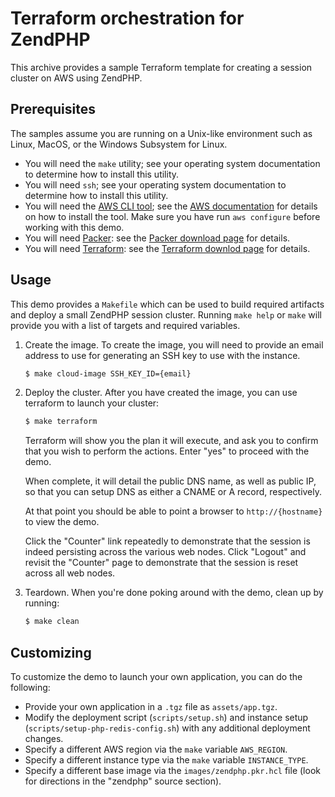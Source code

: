 # Terraform orchestration for ZendPHP

This archive provides a sample Terraform template for creating a session cluster on AWS using ZendPHP.

## Prerequisites

The samples assume you are running on a Unix-like environment such as Linux, MacOS, or the Windows Subsystem for Linux.

- You will need the `make` utility; see your operating system documentation to determine how to install this utility.
- You will need `ssh`; see your operating system documentation to determine how to install this utility.
- You will need the [AWS CLI tool](https://aws.amazon.com/cli/); see the [AWS documentation](https://docs.aws.amazon.com/cli/latest/userguide/install-cliv2.html) for details on how to install the tool.
  Make sure you have run `aws configure` before working with this demo.
- You will need [Packer](https://www.packer.io/): see the [Packer download page](https://www.packer.io/downloads) for details.
- You will need [Terraform](https://www.terraform.io/): see the [Terraform downlod page](https://www.terraform.io/downloads.html) for details.

## Usage

This demo provides a `Makefile` which can be used to build required artifacts and deploy a small ZendPHP session cluster.
Running `make help` or `make` will provide you with a list of targets and required variables.

1. Create the image.
   To create the image, you will need to provide an email address to use for generating an SSH key to use with the instance.

   ```bash
   $ make cloud-image SSH_KEY_ID={email}
   ```

2. Deploy the cluster.
   After you have created the image, you can use terraform to launch your cluster:

   ```bash
   $ make terraform
   ```

   Terraform will show you the plan it will execute, and ask you to confirm that you wish to perform the actions. Enter "yes" to proceed with the demo.

   When complete, it will detail the public DNS name, as well as public IP, so that you can setup DNS as either a CNAME or A record, respectively.

   At that point you should be able to point a browser to `http://{hostname}` to view the demo.

   Click the "Counter" link repeatedly to demonstrate that the session is indeed persisting across the various web nodes.
   Click "Logout" and revisit the "Counter" page to demonstrate that the session is reset across all web nodes.

3. Teardown.
   When you're done poking around with the demo, clean up by running:

   ```bash
   $ make clean
   ```

## Customizing

To customize the demo to launch your own application, you can do the following:

- Provide your own application in a `.tgz` file as `assets/app.tgz`.
- Modify the deployment script (`scripts/setup.sh`) and instance setup (`scripts/setup-php-redis-config.sh`) with any additional deployment changes.
- Specify a different AWS region via the `make` variable `AWS_REGION`.
- Specify a different instance type via the `make` variable `INSTANCE_TYPE`.
- Specify a different base image via the `images/zendphp.pkr.hcl` file (look for directions in the "zendphp" source section).
